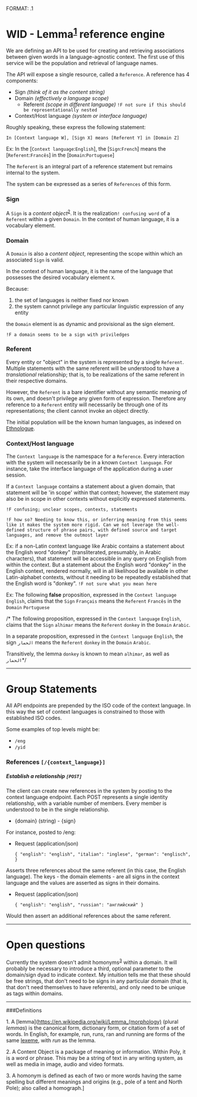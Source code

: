 FORMAT: .1

# WID - Lemma<sup>[1](#footnote1)</sup> reference engine

We are defining an API to be used for creating and retrieving associations between given words in a language-agnostic context. The first use of this service will be the population and retrieval of language names.

The API will expose a single resource, called a `Reference`. A reference has 4 components:

- Sign *(think of it as the content string)*
- Domain *(effectively a language scope)*
  * Referent *(scope in different language)* `!F not sure if this should be representationally nested`
- Context/Host language *(system or interface language)*

Roughly speaking, these express the following statement: 

`In [Context language W], [Sign X] means [Referent Y] in [Domain Z]`

Ex: In the [`Context language`:`English`], the [`Sign`:`French`] means the [`Referent`:`Francês`] in the [`Domain`:`Portuguese`]

The `Referent` is an integral part of a reference statement but remains internal to the system.

The system can be expressed as a series of `References` of this form.

### Sign

A `Sign` is a *content object*<sup>[2](#footnote2)</sup>. It is the realization`! confusing word` of a `Referent` within a given `Domain`. In the context of human language, it is a vocabulary element.


### Domain

A `Domain` is also a *content object*, representing the scope within which an associated `Sign` is valid. 

In the context of human language, it is the name of the language that possesses the desired vocabulary element `X`. 

Because: 

1. the set of languages is neither fixed nor known
2. the system cannot privilege any particular linguistic expression of any entity

the `Domain` element is as dynamic and provisional as the sign element. 

`!F a domain seems to be a sign with priviledges`


### Referent

Every entity or "object" in the system is represented by a single `Referent`. Multiple statements with the same referent will be understood to have a *translational* relationship; that is, to be realizations of the same referent in their respective domains. 

However, the `Referent` is a bare identifier without any semantic meaning of its own, and doesn't privilege any given form of expression. Therefore any reference to a `Referent` entity will necessarily be through one of its representations; the client cannot invoke an object directly.

The initial population will be the known human languages, as indexed on [Ethnologue](ethnologue.com/).

### Context/Host language

The `Context language` is the namespace for a `Reference`. Every interaction with the system will necessarily be in a known `Context language`. For instance, take the interface language of the application during a user session. 

If a `Context language` contains a statement about a given domain, that statement will be 'in scope' within that context; however, the statement may also be in scope in other contexts without explicitly expressed statements. 

`!F confusing; unclear scopes, contexts, statements`

`!F how so? Needing to know this, or inferring meaning from this seems like it makes the system more rigid. Can we not leverage the well-defined structure of phrase pairs, with defined source and target languages, and remove the outmost layer`

Ex: if a non-Latin context language like Arabic contains a statement about the English word "donkey" (transliterated, presumably, in Arabic characters), that statement will be accessible in any query on English from within the context. But a statement about the English word "donkey" in the English context, rendered normally, will in all likelihood be available in other Latin-alphabet contexts, without it needing to be repeatedly established that the English word is "donkey". `!F not sure what you mean here`

Ex: The following **false** proposition, expressed in the `Context language` `English`, claims that the `Sign` `Français` means the `Referent` `Francês` in the `Domain` `Portuguese`

/* The following proposition, expressed in the `Context language` `English`, claims that the `Sign` `alhimar` means the `Referent` `donkey` in the `Domain` `Arabic`. 

In a separate proposition, expressed in the `Context language` `English`, the sign `الحمار` means the `Referent` `donkey` in the `Domain` `Arabic`. 

Transitively, the lemma `donkey` is known to mean `alhimar`, as well as `الحمار`*/

---

# Group Statements

All API endpoints are prepended by the ISO code of the context language. In this way the set of context languages is constrained to those with established ISO codes.

Some examples of top levels might be:

- `/eng`
- `/yid`

### References `[/{context_language}]`

##### Establish a relationship `[POST]`

The client can create new references in the system by posting to the context language endpoint. Each POST represents a single identity relationship, with a variable number of members. Every member is understood to be in the single relationship.

+ {domain} (string) - {sign}

For instance, posted to /eng:

+ Request (application/json)

    `{
       "english": "english",
       "italian": "inglese",
       "german": "englisch",
    }`

Asserts three references about the same referent (in this case, the English language). The keys - the domain elements - are all signs in the context language and the values are asserted as signs in their domains.

+ Request (application/json)

    `{
        "english": "english",
        "russian": "английский"
    }`

Would then assert an additional references about the same referent.

---

# Open questions

Currently the system doesn't admit homonyms<sup>[3](#footnote3)</sup> within a domain. It will probably be necessary to introduce a third, optional parameter to the domain/sign dyad to indicate context. My intuition tells me that these should be free strings, that don't need to be signs in any particular domain (that is, that don't need themselves to have referents), and only need to be unique as tags within domains.

---
###Definitions

<a name="footnote1">1.</a> A [lemma](https://en.wikipedia.org/wiki/Lemma_(morphology) (plural *lemmas*) is the canonical form, dictionary form, or citation form of a set of words. In English, for example, run, runs, ran and running are forms of the same [lexeme](https://en.wikipedia.org/wiki/Lexeme), with *run* as the lemma.

<a name="footnote2">2.</a> A Content Object is a package of meaning or information. Within Poly, it is a word or phrase. This may be a string of text in any writing system, as well as media in image, audio and video formats. 

<a name="footnote3">3.</a> A homonym is defined as each of two or more words having the same spelling but different meanings and origins (e.g., pole of a tent and North Pole); also called a homograph.]
